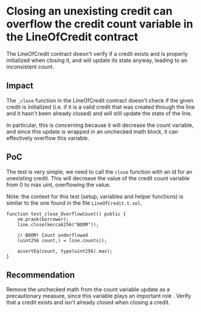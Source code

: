 # Closing an unexisting credit can overflow the credit count variable in the LineOfCredit contract

The LineOfCredit contract doesn't verify if a credit exists and is properly initialized when closing it, and will update its state anyway, leading to an inconsistent count.

## Impact

The `_close` function in the LineOfCredit contract doesn't check if the given credit is initialized (i.e. if it is a valid credit that was created through the line and it hasn't been already closed) and will still update the state of the line.

In particular, this is concerning because it will decrease the count variable, and since this update is wrapped in an unchecked math block, it can effectively overflow this variable. 

## PoC

The test is very simple, we need to call the `close` function with an id for an unexisting credit. This will decrease the value of the credit count variable from 0 to max uint, overflowing the value.

Note: the context for this test (setup, variables and helper functions) is similar to the one found in the file `LineOfCredit.t.sol`.

```
function test_close_OverflowCount() public {        
    vm.prank(borrower);
    line.close(keccak256("BOOM"));
    
    // BOOM! Count underflowed
    (uint256 count,) = line.counts();
    
    assertEq(count, type(uint256).max);
}
```

## Recommendation

Remove the unchecked math from the count variable update as a precautionary measure, since this variable plays an important role . Verify that a credit exists and isn't already closed when closing a credit.
